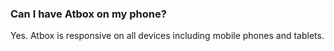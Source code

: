 
### Can I have Atbox on my phone? ###
Yes. Atbox is responsive on all devices including mobile phones and tablets.
